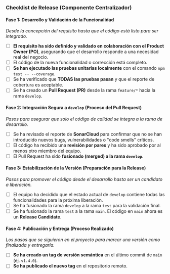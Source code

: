 ### Checklist de Release (Componente Centralizador)

#### **Fase 1: Desarrollo y Validación de la Funcionalidad**
*Desde la concepción del requisito hasta que el código está listo para ser integrado.*

- [ ] **El requisito ha sido definido y validado en colaboración con el Product Owner (PO)**, asegurando que el desarrollo responde a una necesidad real del negocio.
- [ ] El código de la nueva funcionalidad o corrección está completo.
- [ ] **Se han ejecutado las pruebas unitarias localmente** con el comando `npm test -- --coverage`.
- [ ] Se ha verificado que **TODAS las pruebas pasan** y que el reporte de cobertura es aceptable.
- [ ] Se ha creado un **Pull Request (PR)** desde la rama `feature/*` hacia la rama `develop`.

#### **Fase 2: Integración Segura a `develop` (Proceso del Pull Request)**
*Pasos para asegurar que solo el código de calidad se integra a la rama de desarrollo.*

- [ ] Se ha revisado el reporte de **SonarCloud** para confirmar que no se han introducido nuevos bugs, vulnerabilidades o "code smells" críticos.
- [ ] El código ha recibido una **revisión por pares** y ha sido aprobado por al menos otro miembro del equipo.
- [ ] El Pull Request ha sido **fusionado (merged) a la rama `develop`**.

#### **Fase 3: Estabilización de la Versión (Preparación para la Release)**
*Pasos para promover el código desde el desarrollo hasta ser un candidato a liberación.*

- [ ] El equipo ha decidido que el estado actual de `develop` contiene todas las funcionalidades para la próxima liberación.
- [ ] Se ha fusionado la rama `develop` a la rama `test` para la validación final.
- [ ] Se ha fusionado la rama `test` a la rama `main`. El código en `main` ahora es un **Release Candidate**.

#### **Fase 4: Publicación y Entrega (Proceso Realizado)**
*Los pasos que se siguieron en el proyecto para marcar una versión como finalizada y entregarla.*

- [ ] **Se ha creado un tag de versión semántica** en el último commit de `main` (ej. `v1.4.0`).
- [ ] **Se ha publicado el nuevo tag** en el repositorio remoto.
